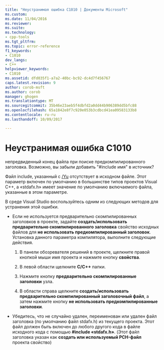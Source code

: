 ```yaml
---
title: "Неустранимая ошибка C1010 | Документы Microsoft"
ms.custom: 
ms.date: 11/04/2016
ms.reviewer: 
ms.suite: 
ms.technology:
- cpp-tools
ms.tgt_pltfrm: 
ms.topic: error-reference
f1_keywords:
- C1010
dev_langs:
- C++
helpviewer_keywords:
- C1010
ms.assetid: dfd035f1-a7a2-40bc-bc92-dc4d7f456767
caps.latest.revision: 9
author: corob-msft
ms.author: corob
manager: ghogen
ms.translationtype: MT
ms.sourcegitcommit: 35b46e23aeb5f4dbfd2a0dd44b906389dd5bfc88
ms.openlocfilehash: 65a1842e8f7c920e053b3cdbcd41ea09583133b8
ms.contentlocale: ru-ru
ms.lasthandoff: 10/09/2017

---
```

# <a name="fatal-error-c1010"></a>Неустранимая ошибка C1010
непредвиденный конец файла при поиске предкомпилированного заголовка. Возможно, вы забыли добавить "#include имя" в источник?  
  
 Файл include, указанный с [/Yu](../../build/reference/yu-use-precompiled-header-file.md) отсутствует в исходном файле.  Этот параметр включен по умолчанию в большинстве типов проектов Visual C++, а «stdafx.h» имеет значение по умолчанию включаемого файла, указанные в этом параметре.  
  
 В среде Visual Studio воспользуйтесь одним из следующих методов для устранения этой ошибки.  
  
-   Если не используется предварительно скомпилированных заголовков в проекте, задайте **создать/использовать предварительно скомпилированного заголовка** свойство исходных файлов для **не использовать предкомпилированный заголовок**. Установка данного параметра компилятора, выполните следующие действия.  
  
    1.  В панели обозревателя решений в проекте, щелкните правой кнопкой мыши имя проекта и нажмите кнопку **свойства**.  
  
    2.  В левой области щелкните **C/C++** папки.  
  
    3.  Нажмите кнопку **предварительно скомпилированные заголовки** узла.  
  
    4.  В области справа щелкните **создать/использовать предварительно скомпилированный заголовочный файл**, а затем нажмите кнопку **не использовать предкомпилированные заголовки**.  
  
-   Убедитесь, что не случайно удален, переименован или удален файл заголовка (по умолчанию файл stdafx.h) из текущего проекта. Этот файл должен быть включен до любого другого кода в файле исходного кода с помощью **#include «stdafx.h»**. (Этот файл заголовка указан как **создать или используемый PCH-файл** проекта свойство)
